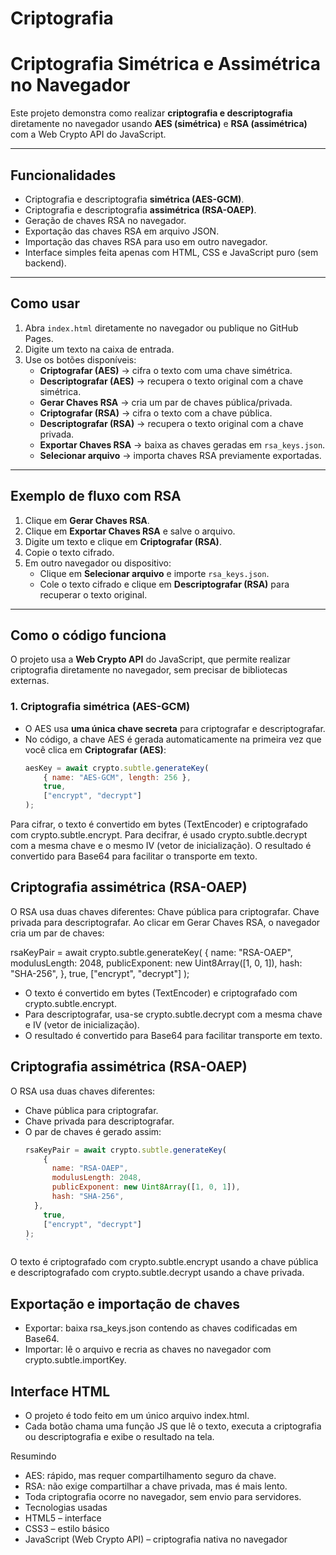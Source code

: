 # Criptografia

# Criptografia Simétrica e Assimétrica no Navegador

Este projeto demonstra como realizar **criptografia e descriptografia** diretamente no navegador usando **AES (simétrica)** e **RSA (assimétrica)** com a Web Crypto API do JavaScript.

---

## Funcionalidades

- Criptografia e descriptografia **simétrica (AES-GCM)**.
- Criptografia e descriptografia **assimétrica (RSA-OAEP)**.
- Geração de chaves RSA no navegador.
- Exportação das chaves RSA em arquivo JSON.
- Importação das chaves RSA para uso em outro navegador.
- Interface simples feita apenas com HTML, CSS e JavaScript puro (sem backend).

---

## Como usar

1. Abra `index.html` diretamente no navegador ou publique no GitHub Pages.
2. Digite um texto na caixa de entrada.
3. Use os botões disponíveis:
   - **Criptografar (AES)** → cifra o texto com uma chave simétrica.
   - **Descriptografar (AES)** → recupera o texto original com a chave simétrica.
   - **Gerar Chaves RSA** → cria um par de chaves pública/privada.
   - **Criptografar (RSA)** → cifra o texto com a chave pública.
   - **Descriptografar (RSA)** → recupera o texto original com a chave privada.
   - **Exportar Chaves RSA** → baixa as chaves geradas em `rsa_keys.json`.
   - **Selecionar arquivo** → importa chaves RSA previamente exportadas.

---

## Exemplo de fluxo com RSA

1. Clique em **Gerar Chaves RSA**.  
2. Clique em **Exportar Chaves RSA** e salve o arquivo.  
3. Digite um texto e clique em **Criptografar (RSA)**.  
4. Copie o texto cifrado.  
5. Em outro navegador ou dispositivo:
   - Clique em **Selecionar arquivo** e importe `rsa_keys.json`.  
   - Cole o texto cifrado e clique em **Descriptografar (RSA)** para recuperar o texto original.  

---

## Como o código funciona

O projeto usa a **Web Crypto API** do JavaScript, que permite realizar criptografia diretamente no navegador, sem precisar de bibliotecas externas.

### 1. Criptografia simétrica (AES-GCM)
- O AES usa **uma única chave secreta** para criptografar e descriptografar.  
- No código, a chave AES é gerada automaticamente na primeira vez que você clica em **Criptografar (AES)**:
  ```javascript
  aesKey = await crypto.subtle.generateKey(
      { name: "AES-GCM", length: 256 },
      true,
      ["encrypt", "decrypt"]
  );
Para cifrar, o texto é convertido em bytes (TextEncoder) e criptografado com crypto.subtle.encrypt.
Para decifrar, é usado crypto.subtle.decrypt com a mesma chave e o mesmo IV (vetor de inicialização).
O resultado é convertido para Base64 para facilitar o transporte em texto.

## Criptografia assimétrica (RSA-OAEP)
O RSA usa duas chaves diferentes:
Chave pública para criptografar.
Chave privada para descriptografar.
Ao clicar em Gerar Chaves RSA, o navegador cria um par de chaves:

rsaKeyPair = await crypto.subtle.generateKey(
    {
        name: "RSA-OAEP",
        modulusLength: 2048,
        publicExponent: new Uint8Array([1, 0, 1]),
        hash: "SHA-256",
    },
    true,
    ["encrypt", "decrypt"]
);
   - O texto é convertido em bytes (TextEncoder) e criptografado com crypto.subtle.encrypt.
   - Para descriptografar, usa-se crypto.subtle.decrypt com a mesma chave e IV (vetor de inicialização).
   - O resultado é convertido para Base64 para facilitar transporte em texto.

## Criptografia assimétrica (RSA-OAEP)

O RSA usa duas chaves diferentes:
- Chave pública para criptografar.
- Chave privada para descriptografar.
- O par de chaves é gerado assim:
  ```javascript
  rsaKeyPair = await crypto.subtle.generateKey(
      {
        name: "RSA-OAEP",
        modulusLength: 2048,
        publicExponent: new Uint8Array([1, 0, 1]),
        hash: "SHA-256",
    },
      true,
      ["encrypt", "decrypt"]
  );
  `
O texto é criptografado com crypto.subtle.encrypt usando a chave pública e descriptografado com crypto.subtle.decrypt usando a chave privada.

## Exportação e importação de chaves
- Exportar: baixa rsa_keys.json contendo as chaves codificadas em Base64.
- Importar: lê o arquivo e recria as chaves no navegador com crypto.subtle.importKey.

## Interface HTML

   - O projeto é todo feito em um único arquivo index.html.
   - Cada botão chama uma função JS que lê o texto, executa a criptografia ou descriptografia e exibe o resultado na tela.

Resumindo
- AES: rápido, mas requer compartilhamento seguro da chave.
- RSA: não exige compartilhar a chave privada, mas é mais lento.
- Toda criptografia ocorre no navegador, sem envio para servidores.
- Tecnologias usadas
- HTML5 – interface
- CSS3 – estilo básico
- JavaScript (Web Crypto API) – criptografia nativa no navegador


